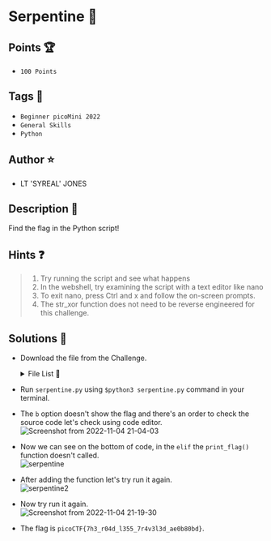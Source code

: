 # Serpentine 🐍
## Points 🏆
- ```100 Points```

## Tags 🔗
- ```Beginner picoMini 2022```
- ```General Skills```
- ```Python```

## Author ⭐
- LT 'SYREAL' JONES

## Description :book:
Find the flag in the Python script!

## Hints ❓
> 1. Try running the script and see what happens
> 2. In the webshell, try examining the script with a text editor like nano
> 3. To exit nano, press Ctrl and x and follow the on-screen prompts.
> 4. The str_xor function does not need to be reverse engineered for this challenge.

## Solutions 🎯
- Download the file from the Challenge.

  <details>
  
  <summary>File List 📁</summary>
  
  |FILE|DOWNLOAD FILE|VIEW FILE|
  |----|-------------|----------|
  |serpentine.py|[Download](https://artifacts.picoctf.net/c/93/serpentine.py)|[Click here](https://github.com/rhfnx/picoCTF/tree/main/Beginner%20picoMini%202022/Serpentine/serpentine.py)|
  
  </details>
  
- Run ```serpentine.py``` using ```$python3 serpentine.py``` command in your terminal.
- The ```b``` option doesn't show the flag and there's an order to check the source code let's check using code editor.</br>
  ![Screenshot from 2022-11-04 21-04-03](https://user-images.githubusercontent.com/108726715/199993135-d7e3abc9-98e4-4c98-8292-ff436a4e06b8.png)</br>
- Now we can see on the bottom of code, in the ```elif``` the ```print_flag()``` function doesn't called.</br>
  ![serpentine](https://user-images.githubusercontent.com/108726715/199996878-6c61c385-0fa4-4757-990b-42835bcdc8b0.png)</br>
- After adding the function let's try run it again.</br>
  ![serpentine2](https://user-images.githubusercontent.com/108726715/199997353-bb49e562-f41d-4dcc-a21d-109a80a09e40.png)</br>
- Now try run it again.</br>
  ![Screenshot from 2022-11-04 21-19-30](https://user-images.githubusercontent.com/108726715/199998359-ba4989f6-d2e6-4632-b9e9-1e056beb2c23.png)</br>
- The flag is ```picoCTF{7h3_r04d_l355_7r4v3l3d_ae0b80bd}```.
